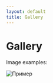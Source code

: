 ```yaml
---
layout: default
title: Gallery
---
```


<h1>Gallery</h1>
<p>Image examples:</p>
<img src="/assets/example.jpg" alt="Пример" style="max-width: 100%;">